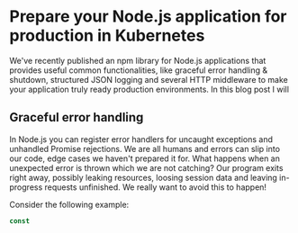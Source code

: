 # Prepare your Node.js application for production in Kubernetes

We've recently published an npm library for Node.js applications that provides useful common functionalities, like graceful error handling & shutdown, structured JSON logging and several HTTP middleware to make your application truly ready production environments.
In this blog post I will

## Graceful error handling

In Node.js you can register error handlers for uncaught exceptions and unhandled Promise rejections. We are all humans and errors can slip into our code, edge cases we haven't prepared it for. What happens when an unexpected error is thrown which we are not catching? Our program exits right away, possibly leaking resources, loosing session data and leaving in-progress requests unfinished. We really want to avoid this to happen!

Consider the following example:

```js
const
```
